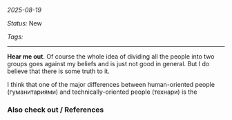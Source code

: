 *2025-08-19*

*Status:* New

*Tags:* 

<hr>

**Hear me out**. Of course the whole idea of dividing all the people into two groups goes against my beliefs and is just not good in general. But I do believe that there is some truth to it.

I think that one of the major differences between human-oriented people (гуманитариями) and technically-oriented people (технари) is the 

### Also check out / References